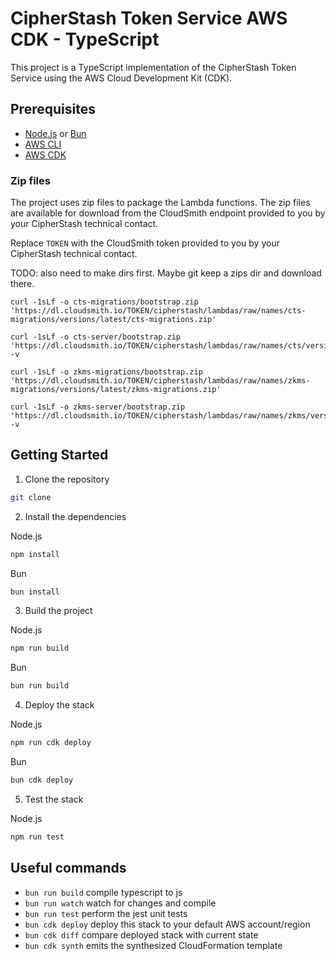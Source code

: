 # CipherStash Token Service AWS CDK - TypeScript

This project is a TypeScript implementation of the CipherStash Token Service using the AWS Cloud Development Kit (CDK).

## Prerequisites

- [Node.js](https://nodejs.org/en/download/) or [Bun](https://bun.sh/)
- [AWS CLI](https://docs.aws.amazon.com/cli/latest/userguide/cli-chap-install.html)
- [AWS CDK](https://docs.aws.amazon.com/cdk/latest/guide/getting_started.html)

### Zip files

The project uses zip files to package the Lambda functions. The zip files are available for download from the CloudSmith endpoint provided to you by your CipherStash technical contact.

Replace `TOKEN` with the CloudSmith token provided to you by your CipherStash technical contact.

TODO: also need to make dirs first. Maybe git keep a zips dir and download there.

```
curl -1sLf -o cts-migrations/bootstrap.zip 'https://dl.cloudsmith.io/TOKEN/cipherstash/lambdas/raw/names/cts-migrations/versions/latest/cts-migrations.zip'
```

```
curl -1sLf -o cts-server/bootstrap.zip 'https://dl.cloudsmith.io/TOKEN/cipherstash/lambdas/raw/names/cts/versions/latest/cts.zip' -v
```

```
curl -1sLf -o zkms-migrations/bootstrap.zip 'https://dl.cloudsmith.io/TOKEN/cipherstash/lambdas/raw/names/zkms-migrations/versions/latest/zkms-migrations.zip'
```

```
curl -1sLf -o zkms-server/bootstrap.zip 'https://dl.cloudsmith.io/TOKEN/cipherstash/lambdas/raw/names/zkms/versions/latest/zkms.zip' -v
```

## Getting Started

1. Clone the repository

```bash
git clone
```

2. Install the dependencies

Node.js

```bash
npm install
```

Bun

```bash
bun install
```

3. Build the project

Node.js

```bash
npm run build
```

Bun

```bash
bun run build
```

4. Deploy the stack

Node.js

```bash
npm run cdk deploy
```

Bun

```bash
bun cdk deploy
```

5. Test the stack

Node.js

```bash
npm run test
```

## Useful commands

- `bun run build` compile typescript to js
- `bun run watch` watch for changes and compile
- `bun run test` perform the jest unit tests
- `bun cdk deploy` deploy this stack to your default AWS account/region
- `bun cdk diff` compare deployed stack with current state
- `bun cdk synth` emits the synthesized CloudFormation template
